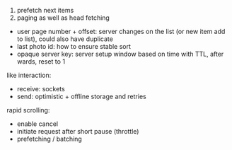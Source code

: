 1. prefetch next items
2. paging as well as head fetching
- user page number + offset: server changes on the list (or new item add to list), could also have duplicate
- last photo id: how to ensure stable sort
- opaque server key: server setup window based on time with TTL, after wards, reset to 1


like interaction:
- receive: sockets
- send: optimistic + offline storage and retries

rapid scrolling:
- enable cancel
- initiate request after short pause (throttle)
- prefetching / batching
